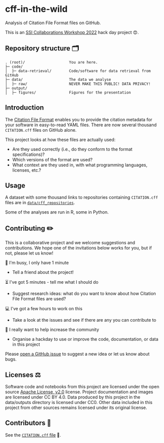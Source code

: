 # cff-in-the-wild

Analysis of Citation File Format files on GitHub.

This is an [SSI Collaborations Workshop 2022](https://software.ac.uk/cw22) hack day project 😍.

## Repository structure 🗂️

```
. (root)/                    You are here.
├─ code/                     
│  ├─ data-retrieval/        Code/software for data retrieval from GitHub
├─ data/                     The data we analyse
│  ├─ raw/                   NEVER MAKE THIS PUBLIC! DATA PRIVACY!
├─ output/
│  ├─ figures/               Figures for the presentation
```


## Introduction

The [Citation File Format](https://citation-file-format.github.io/) enables you to provide the citation metadata for your software in easy-to-read YAML files. There are now several thousand `CITATION.cff` files on GitHub alone.

This project looks at how these files are actually used: 

- Are they used correctly (i.e., do they conform to the format specifications)?
- Which versions of the format are used?
- What context are they used in, with what programming languages, licenses, etc.?

## Usage

A dataset with some thousand links to repositories containing `CITATION.cff` files are in [`data/cff_repositories`](data/cff_repositories.csv).

Some of the analyses are run in R, some in Python.

## Contributing ✏️

This is a collaborative project and we welcome suggestions and contributions. We hope one of the invitations below works for you, but if not, please let us know!

🏃 I'm busy, I only have 1 minute

- Tell a friend about the project!

⏳ I've got 5 minutes - tell me what I should do

- Suggest research ideas: what do you want to know about how Citation File Format files are used?

💻 I've got a few hours to work on this

- Take a look at the issues and see if there are any you can contribute to

🎉 I really want to help increase the community

- Organise a hackday to use or improve the code, documentation, or data in this project

Please [open a GitHub issue](https://github.com/sdruskat/cff-in-the-wild/issues/new/choose) to suggest a new idea or let us know about bugs.

## Licenses ⚖️

Software code and notebooks from this project are licensed under the open source [Apache License, v2.0](LICENSE) license. Project documentation and images are licensed under CC BY 4.0. Data produced by this project in the data/outputs directory is licensed under CC0. Other data included in this project from other sources remains licensed under its original license.

## Contributors 💖

See the [`CITATION.cff` file](CITATION.cff) :tada:.
